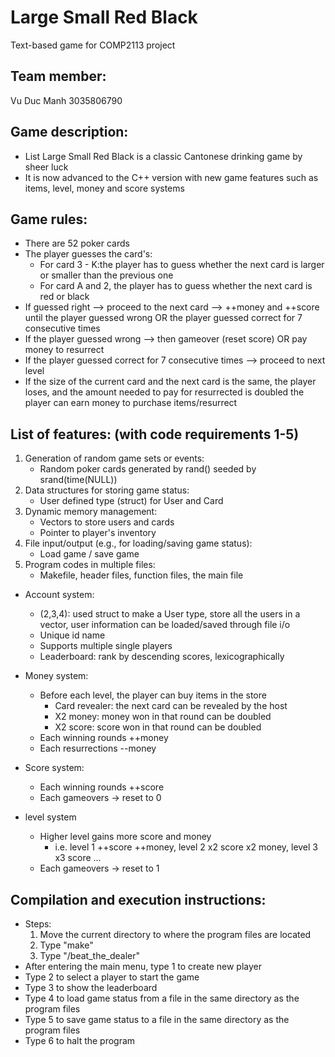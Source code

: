 Large Small Red Black 
=====================
Text-based game for COMP2113 project

Team member:
-----------------------

Vu Duc Manh 3035806790

Game description:
----------------------
  - List Large Small Red Black is a classic Cantonese drinking game by sheer luck
  - It is now advanced to the C++ version with new game features such as items, level, money and score systems

Game rules:
---------------------
  - There are 52 poker cards 
  - The player guesses the card's:
      - For card 3 - K:the player has to guess whether the next card is larger or smaller than the previous one 
      - For card A and 2, the player has to guess whether the next card is red or black 
  - If guessed right --> proceed to the next card --> ++money and ++score until the player guessed wrong OR the player guessed correct for 7 consecutive times 
  - If the player guessed wrong --> then gameover (reset score) OR pay money to resurrect
  - If the player guessed correct for 7 consecutive times --> proceed to next level
  - If the size of the current card and the next card is the same, the player loses, and the amount needed to pay for resurrected is doubled
  the player can earn money to purchase items/resurrect


List of features: (with code requirements 1-5)
------------------------------------------------------
1. Generation of random game sets or events:
    - Random poker cards generated by rand() seeded by srand(time(NULL))
2. Data structures for storing game status:
    - User defined type (struct) for User and Card
3. Dynamic memory management:
    - Vectors to store users and cards
    - Pointer to player's inventory
4. File input/output (e.g., for loading/saving game status):
    - Load game / save game
5. Program codes in multiple files:
    - Makefile, header files, function files, the main file

- Account system:
  - (2,3,4): used struct to make a User type, store all the users in a vector, user information can be loaded/saved through file i/o
  - Unique id name
  - Supports multiple single players
  - Leaderboard: rank by descending scores, lexicographically

- Money system:
  - Before each level, the player can buy items in the store
     - Card revealer: the next card can be revealed by the host
     - X2 money: money won in that round can be doubled
     - X2 score: score won in that round can be doubled
  - Each winning rounds ++money
  - Each resurrections --money

- Score system:
  - Each winning rounds ++score
  - Each gameovers -> reset to 0
  
- level system
  - Higher level gains more score and money
    - i.e. level 1 ++score ++money, level 2 x2 score x2 money, level 3 x3 score ...
  - Each gameovers -> reset to 1

Compilation and execution instructions:
----------------------------------------------------
 - Steps:
   1. Move the current directory to where the program files are located 
   2. Type "make"
   3. Type "/beat_the_dealer"
 - After entering the main menu, type 1 to create new player
 - Type 2 to select a player to start the game
 - Type 3 to show the leaderboard
 - Type 4 to load game status from a file in the same directory as the program files
 - Type 5 to save game status to a file in the same directory as the program files
 - Type 6 to halt the program


